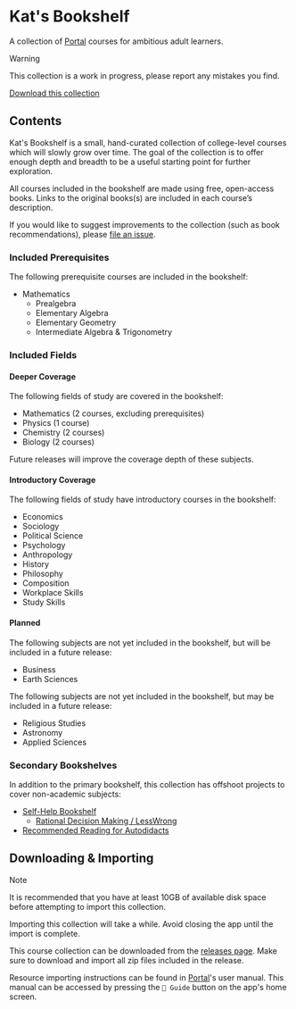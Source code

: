 # Kat's Bookshelf
A collection of [Portal](https://github.com/School-of-Life-Project/Portal-App) courses for ambitious adult learners.

> [!WARNING]
> This collection is a work in progress, please report any mistakes you find.

[Download this collection](https://github.com/transkatgirl/kats-bookshelf/releases)

## Contents

Kat's Bookshelf is a small, hand-curated collection of college-level courses which will slowly grow over time. The goal of the collection is to offer enough depth and breadth to be a useful starting point for further exploration.

All courses included in the bookshelf are made using free, open-access books. Links to the original books(s) are included in each course’s description.

If you would like to suggest improvements to the collection (such as book recommendations), please [file an issue](https://github.com/transkatgirl/kats-bookshelf/issues).

### Included Prerequisites

The following prerequisite courses are included in the bookshelf:

- Mathematics
  - Prealgebra
  - Elementary Algebra
  - Elementary Geometry
  - Intermediate Algebra & Trigonometry

### Included Fields

#### Deeper Coverage
 
The following fields of study are covered in the bookshelf:

- Mathematics (2 courses, excluding prerequisites)
- Physics (1 course)
- Chemistry (2 courses)
- Biology (2 courses)

Future releases will improve the coverage depth of these subjects.

#### Introductory Coverage

The following fields of study have introductory courses in the bookshelf:

- Economics
- Sociology
- Political Science
- Psychology
- Anthropology
- History
- Philosophy
- Composition
- Workplace Skills
- Study Skills

#### Planned

The following subjects are not yet included in the bookshelf, but will be included in a future release:

- Business
- Earth Sciences

The following subjects are not yet included in the bookshelf, but may be included in a future release:

- Religious Studies
- Astronomy
- Applied Sciences

### Secondary Bookshelves
In addition to the primary bookshelf, this collection has offshoot projects to cover non-academic subjects:

- [Self-Help Bookshelf](https://github.com/transkatgirl/kats-self-help-bookshelf/#readme)
  - [Rational Decision Making / LessWrong](https://github.com/transkatgirl/kats-sequence-bookshelf#readme)
- [Recommended Reading for Autodidacts](https://gist.github.com/transkatgirl/f070573463cd184e7db7296abf3e7ada#file-recommended-reading-md)

## Downloading & Importing

> [!NOTE]
> It is recommended that you have at least 10GB of available disk space before attempting to import this collection.
> 
> Importing this collection will take a while. Avoid closing the app until the import is complete.

This course collection can be downloaded from the [releases page](https://github.com/transkatgirl/kats-bookshelf/releases). Make sure to download and import all zip files included in the release.

Resource importing instructions can be found in [Portal](https://github.com/School-of-Life-Project/Portal-App)'s user manual. This manual can be accessed by pressing the `📜 Guide` button on the app's home screen.
